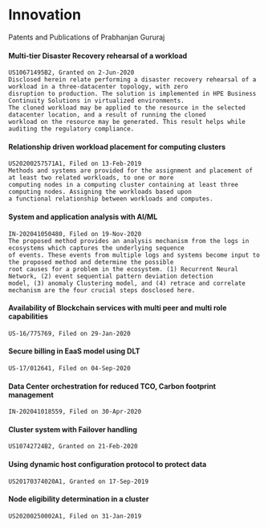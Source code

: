 # Innovation
Patents and Publications of Prabhanjan Gururaj

#### Multi-tier Disaster Recovery rehearsal of a workload 
	US10671495B2, Granted on 2-Jun-2020  
    Disclosed herein relate performing a disaster recovery rehearsal of a workload in a three-datacenter topology, with zero 
    disruption to production. The solution is implemented in HPE Business Continuity Solutions in virtualized environments. 
    The cloned workload may be applied to the resource in the selected datacenter location, and a result of running the cloned 
    workload on the resource may be generated. This result helps while auditing the regulatory compliance. 

#### Relationship driven workload placement for computing clusters
	US20200257571A1, Filed on 13-Feb-2019
	Methods and systems are provided for the assignment and placement of at least two related workloads, to one or more 
	computing nodes in a computing cluster containing at least three computing nodes. Assigning the workloads based upon 
	a functional relationship between workloads and computes.

#### System and application analysis with AI/ML 
	IN-202041050480, Filed on 19-Nov-2020
	The proposed method provides an analysis mechanism from the logs in ecosystems which captures the underlying sequence 
	of events. These events from multiple logs and systems become input to the proposed method and determine the possible 
	root causes for a problem in the ecosystem. (1) Recurrent Neural Network, (2) event sequential pattern deviation detection 
	model, (3) anomaly Clustering model, and (4) retrace and correlate mechanism are the four crucial steps dosclosed here. 

#### Availability of Blockchain services with multi peer and multi role capabilities 
	US-16/775769, Filed on 29-Jan-2020

#### Secure billing in EaaS model using DLT
	US-17/012641, Filed on 04-Sep-2020

#### Data Center orchestration for reduced TCO, Carbon footprint management 
	IN-202041018559, Filed on 30-Apr-2020

#### Cluster system with Failover handling
	US10742724B2, Granted on 21-Feb-2020

#### Using dynamic host configuration protocol to protect data 
	US20170374020A1, Granted on 17-Sep-2019

#### Node eligibility determination in a cluster
	US20200250002A1, Filed on 31-Jan-2019
